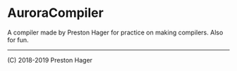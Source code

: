 # AuroraCompiler

A compiler made by Preston Hager for practice on making compilers. Also for fun.

-------

(C) 2018-2019 Preston Hager
